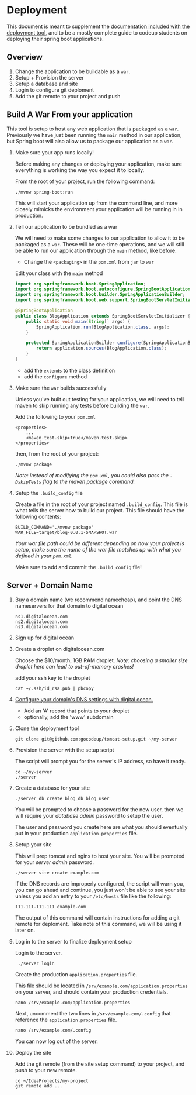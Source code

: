 # Deployment

This document is meant to supplement the [documentation included with the
deployment tool](https://github.com/gocodeup/tomcat-setup), and to be a mostly
complete guide to codeup students on deploying their spring boot applications.

## Overview

1. Change the application to be buildable as a `war`.
1. Setup + Provision the server
1. Setup a database and site
1. Login to configure git deploment
1. Add the git remote to your project and push

## Build A War From your application

This tool is setup to host any web application that is packaged as a `war`.
Previously we have just been running the `main` method in our application, but
Spring boot will also allow us to package our application as a `war`.

1. Make sure your app runs locally!

    Before making any changes or deploying your application, make sure
    everything is working the way you expect it to locally.

    From the root of your project, run the following command:

    ```
    ./mvnw spring-boot:run
    ```

    This will start your application up from the command line, and more closely
    mimicks the environment your application will be running in in production.

1. Tell our application to be bundled as a war

    We will need to make some changes to our application to allow it to be
    packaged as a `war`. These will be one-time operations, and we will still be
    able to run our application through the `main` method, like before.

    - Change the `<packaging>` in the `pom.xml` from `jar` to `war`

    Edit your class with the `main` method

    ```java
    import org.springframework.boot.SpringApplication;
    import org.springframework.boot.autoconfigure.SpringBootApplication;
    import org.springframework.boot.builder.SpringApplicationBuilder;
    import org.springframework.boot.web.support.SpringBootServletInitializer;

    @SpringBootApplication
    public class BlogApplication extends SpringBootServletInitializer {
        public static void main(String[] args) {
            SpringApplication.run(BlogApplication.class, args);
        }

        protected SpringApplicationBuilder configure(SpringApplicationBuilder application) {
            return application.sources(BlogApplication.class);
        }
    }
    ```

    - add the `extends` to the class definition
    - add the `configure` method

1. Make sure the `war` builds successfully

    Unless you've built out testing for your application, we will need to tell
    maven to skip running any tests before building the `war`.

    Add the following to your `pom.xml`

    ```
    <properties>
        ...
        <maven.test.skip>true</maven.test.skip>
    </properties>
    ```

    then, from the root of your project:

    ```
    ./mvnw package
    ```

    *Note: instead of modifying the `pom.xml`, you could also pass the
    `-DskipTests` flag to the maven package command.*

1. Setup the `.build_config` file

    Create a file in the root of your project named `.build_config`. This file
    is what tells the server how to build our project. This file should have the
    following contents:

    ```
    BUILD_COMMAND='./mvnw package'
    WAR_FILE=target/blog-0.0.1-SNAPSHOT.war
    ```

    *Your war file path could be different depending on how your project is
    setup, make sure the name of the war file matches up with what you defined
    in your `pom.xml`.*

    Make sure to add and commit the `.build_config` file!

## Server + Domain Name

1. Buy a domain name (we recommend namecheap), and point the DNS nameservers for
   that domain to digital ocean

    ```
    ns1.digitalocean.com
    ns2.digitalocean.com
    ns3.digitalocean.com
    ```

1. Sign up for digital ocean

1. Create a droplet on digitalocean.com

    Choose the $10/month, 1GB RAM droplet. *Note: choosing a smaller size
    droplet here can lead to out-of-memory crashes!*

    add your ssh key to the droplet

    ```
    cat ~/.ssh/id_rsa.pub | pbcopy
    ```

1. [Configure your domain's DNS settings with digital ocean.](https://cloud.digitalocean.com/networking)

    - Add an 'A' record that points to your droplet
    - optionally, add the 'www' subdomain

1. Clone the deployment tool

    ```
    git clone git@github.com:gocodeup/tomcat-setup.git ~/my-server
    ```

1. Provision the server with the setup script

    The script will prompt you for the server's IP address, so have it ready.

    ```
    cd ~/my-server
    ./server
    ```

1. Create a database for your site

    ```
    ./server db create blog_db blog_user
    ```

    You will be prompted to choose a password for the new user, then we will
    require your *database admin* password to setup the user.

    The user and password you create here are what you should eventually put in
    your production `application.properties` file.

1. Setup your site

    This will prep tomcat and nginx to host your site. You will be prompted for
    your *server admin* password.

    ```
    ./server site create example.com
    ```

    If the DNS records are improperly configured, the script will warn you, you
    can go ahead and continue, you just won't be able to see your site unless
    you add an entry to your `/etc/hosts` file like the following:

    ```
    111.111.111.111 example.com
    ```

    The output of this command will contain instructions for adding a git remote
    for deploment. Take note of this command, we will be using it later on.

1. Log in to the server to finalize deployment setup

    Login to the server.

        ./server login

    Create the production `application.properties` file.

    This file should be located in `/srv/example.com/application.properties` on
    your server, and should contain your production credentials.

    ```
    nano /srv/example.com/application.properties
    ```

    Next, uncomment the two lines in `/srv/example.com/.config` that reference the
    `application.properties` file.

    ```
    nano /srv/example.com/.config
    ```

    You can now log out of the server.

1. Deploy the site

    Add the git remote (from the site setup command) to your project, and push
    to your new remote.

    ```
    cd ~/IdeaProjects/my-project
    git remote add ...
    ```
